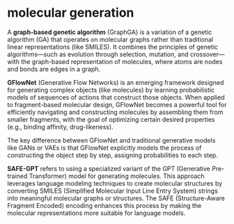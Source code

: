 # molecular generation

A **graph-based genetic algorithm** (GraphGA) is a variation of a genetic algorithm (GA) that operates on molecular graphs rather than traditional linear representations (like SMILES). It combines the principles of genetic algorithms—such as evolution through selection, mutation, and crossover—with the graph-based representation of molecules, where atoms are nodes and bonds are edges in a graph. 

**GFlowNet** (Generative Flow Networks) is an emerging framework designed for generating complex objects (like molecules) by learning probabilistic models of sequences of actions that construct those objects. When applied to fragment-based molecular design, GFlowNet becomes a powerful tool for efficiently navigating and constructing molecules by assembling them from smaller fragments, with the goal of optimizing certain desired properties (e.g., binding affinity, drug-likeness).

The key difference between GFlowNet and traditional generative models like GANs or VAEs is that GFlowNet explicitly models the process of constructing the object step by step, assigning probabilities to each step.

**SAFE-GPT** refers to using a specialized variant of the GPT (Generative Pre-trained Transformer) model for generating molecules. This approach leverages language modeling techniques to create molecular structures by converting SMILES (Simplified Molecular Input Line Entry System) strings into meaningful molecular graphs or structures. The SAFE (Structure-Aware Fragment Encoded) encoding enhances this process by making the molecular representations more suitable for language models.
